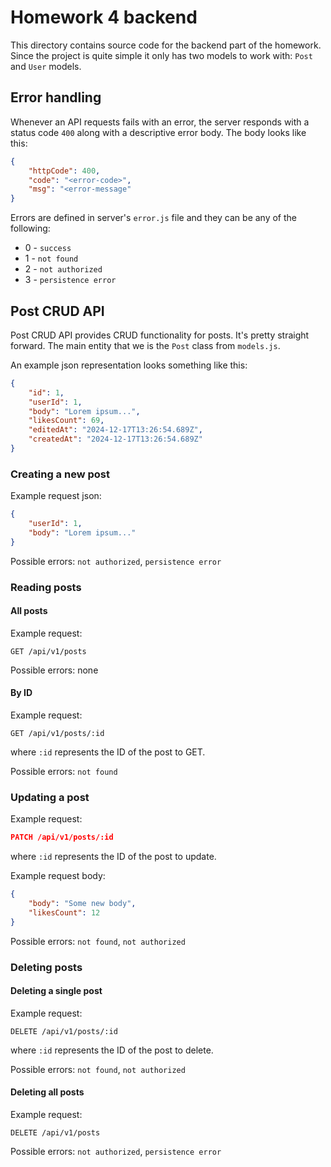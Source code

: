 # Homework 4 backend

This directory contains source code for the backend part of the homework. 
Since the project is quite simple it only has two models to work with: `Post` and `User` models.

## Error handling

Whenever an API requests fails with an error, the server responds with a status code `400` along with a descriptive error body.
The body looks like this:
```json
{
    "httpCode": 400,
    "code": "<error-code>",
    "msg": "<error-message"
}
```

Errors are defined in server's `error.js` file and they can be any of the following:
* 0 - `success`
* 1 - `not found`
* 2 - `not authorized`
* 3 - `persistence error`

## Post CRUD API

Post CRUD API provides CRUD functionality for posts. It's pretty straight forward. The main entity that we is the `Post` class from `models.js`.

An example json representation looks something like this:
```json
{
    "id": 1,
    "userId": 1,
    "body": "Lorem ipsum...",
    "likesCount": 69,
    "editedAt": "2024-12-17T13:26:54.689Z",
    "createdAt": "2024-12-17T13:26:54.689Z"
}
```

### Creating a new post

Example request json:
```json
{
    "userId": 1,
    "body": "Lorem ipsum..."
}
```

Possible errors: `not authorized`, `persistence error`

### Reading posts

#### All posts

Example request:
```
GET /api/v1/posts
```

Possible errors: none

#### By ID

Example request:
```
GET /api/v1/posts/:id
```

where `:id` represents the ID of the post to GET.

Possible errors: `not found`

### Updating a post

Example request:
```json
PATCH /api/v1/posts/:id
```
where `:id` represents the ID of the post to update.

Example request body:
```json
{
    "body": "Some new body",
    "likesCount": 12
}
```

Possible errors: `not found`, `not authorized`

### Deleting posts

#### Deleting a single post

Example request:
```
DELETE /api/v1/posts/:id
```
where `:id` represents the ID of the post to delete.

Possible errors: `not found`, `not authorized`

#### Deleting all posts

Example request:
```
DELETE /api/v1/posts
```

Possible errors: `not authorized`, `persistence error`